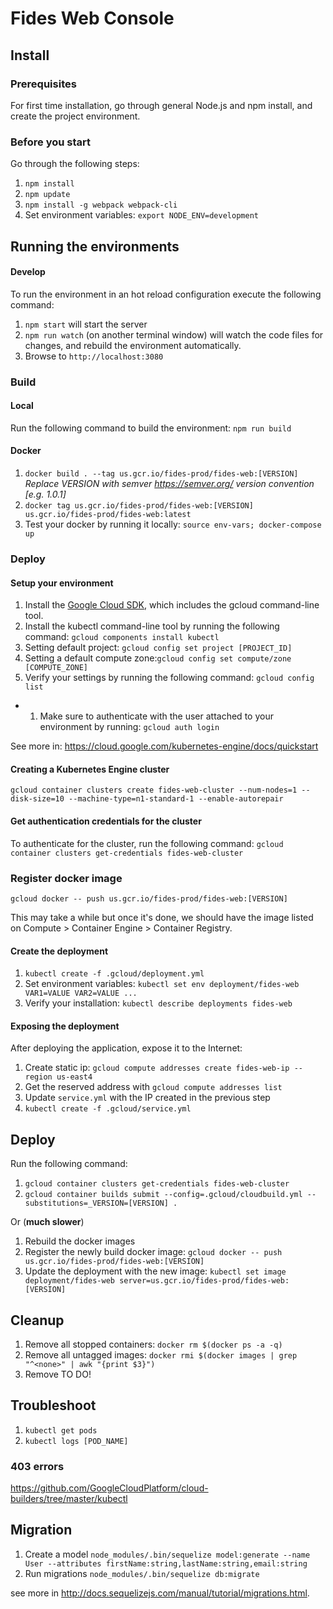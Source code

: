 # Fides Web Console

## Install

### Prerequisites
For first time installation, go through general Node.js and npm install, and create the project environment.

### Before you start 
Go through the following steps:
1. `npm install`
1. `npm update`
1. `npm install -g webpack webpack-cli`
1. Set environment variables: `export NODE_ENV=development`

## Running the environments

#### Develop
To run the environment in an hot reload configuration execute the following command:
1. `npm start` will start the server
2. `npm run watch` (on another terminal window) will watch the code files for changes, and rebuild the environment 
automatically. 
3. Browse to `http://localhost:3080`

### Build

#### Local
Run the following command to build the environment: 
`npm run build`

#### Docker
1. `docker build . --tag us.gcr.io/fides-prod/fides-web:[VERSION]`
*Replace VERSION with semver https://semver.org/ version convention [e.g. 1.0.1]*
1. `docker tag us.gcr.io/fides-prod/fides-web:[VERSION] us.gcr.io/fides-prod/fides-web:latest`
1. Test your docker by running it locally: `source env-vars; docker-compose up`

### Deploy

#### Setup your environment
1. Install the [Google Cloud SDK](https://cloud.google.com/sdk/docs/quickstarts), which includes the gcloud command-line tool.
1. Install the kubectl command-line tool by running the following command: `gcloud components install kubectl`
1. Setting default project: `gcloud config set project [PROJECT_ID]
`
1. Setting a default compute zone:`gcloud config set compute/zone [COMPUTE_ZONE]`
1. Verify your settings by running the following command: `gcloud config list`

* 1. Make sure to authenticate with the user attached to your environment by running: `gcloud auth login`

See more in: https://cloud.google.com/kubernetes-engine/docs/quickstart

#### Creating a Kubernetes Engine cluster
`gcloud container clusters create fides-web-cluster --num-nodes=1 --disk-size=10 --machine-type=n1-standard-1 --enable-autorepair`

#### Get authentication credentials for the cluster
To authenticate for the cluster, run the following command:
`gcloud container clusters get-credentials fides-web-cluster`

### Register docker image
`gcloud docker -- push us.gcr.io/fides-prod/fides-web:[VERSION]`

This may take a while but once it's done, we should have the image listed on Compute > Container Engine > Container Registry.

#### Create the deployment
1. `kubectl create -f .gcloud/deployment.yml`
1. Set environment variables: `kubectl set env deployment/fides-web VAR1=VALUE VAR2=VALUE ...`
1. Verify your installation: `kubectl describe deployments fides-web`

#### Exposing the deployment
After deploying the application, expose it to the Internet:
1. Create static ip: `gcloud compute addresses create fides-web-ip --region us-east4`
1. Get the reserved address with `gcloud compute addresses list`
1. Update `service.yml` with the IP created in the previous step
1. `kubectl create -f .gcloud/service.yml`

## Deploy

Run the following command:
1. `gcloud container clusters get-credentials fides-web-cluster`
1. `gcloud container builds submit --config=.gcloud/cloudbuild.yml --substitutions=_VERSION=[VERSION] .`

Or (**much slower**)
1. Rebuild the docker images
1. Register the newly build docker image: `gcloud docker -- push us.gcr.io/fides-prod/fides-web:[VERSION]`
1. Update the deployment with the new image: `kubectl set image deployment/fides-web server=us.gcr.io/fides-prod/fides-web:[VERSION]`

## Cleanup
1. Remove all stopped containers: `docker rm $(docker ps -a -q)`
1. Remove all untagged images: `docker rmi $(docker images | grep "^<none>" | awk "{print $3}")`
1. Remove TO DO!

## Troubleshoot
1. `kubectl get pods`
1. `kubectl logs [POD_NAME]`

### 403 errors
https://github.com/GoogleCloudPlatform/cloud-builders/tree/master/kubectl

## Migration

1. Create a model `node_modules/.bin/sequelize model:generate --name User --attributes firstName:string,lastName:string,email:string`
2. Run migrations `node_modules/.bin/sequelize db:migrate`

see more in http://docs.sequelizejs.com/manual/tutorial/migrations.html.